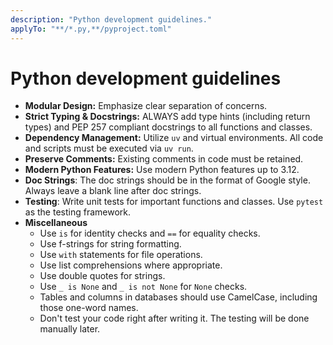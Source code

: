 ```yaml
---
description: "Python development guidelines."
applyTo: "**/*.py,**/pyproject.toml"
---
```


# Python development guidelines

- **Modular Design:** Emphasize clear separation of concerns.
- **Strict Typing & Docstrings:** ALWAYS add type hints (including return types) and PEP 257 compliant docstrings to all functions and classes.
- **Dependency Management:** Utilize `uv` and virtual environments. All code and scripts must be executed via `uv run`.
- **Preserve Comments:** Existing comments in code must be retained.
- **Modern Python Features:** Use modern Python features up to 3.12.
- **Doc Strings**: The doc strings should be in the format of Google style. Always leave a blank line after doc strings.
- **Testing**: Write unit tests for important functions and classes. Use `pytest` as the testing framework.
- **Miscellaneous**
    - Use `is` for identity checks and `==` for equality checks.
    - Use f-strings for string formatting.
    - Use `with` statements for file operations.
    - Use list comprehensions where appropriate.
    - Use double quotes for strings.
    - Use `_ is None` and `_ is not None` for `None` checks.
    - Tables and columns in databases should use CamelCase, including those one-word names.
    - Don't test your code right after writing it. The testing will be done manually later.
